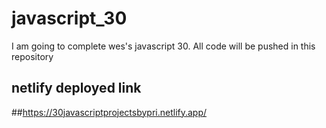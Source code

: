 # javascript_30
I am going to complete wes's javascript 30. All code will be pushed in this repository
## netlify deployed link
##https://30javascriptprojectsbypri.netlify.app/
